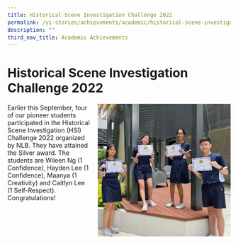 ```yaml
---
title: Historical Scene Investigation Challenge 2022
permalink: /yi-stories/achievements/academic/historical-scene-investigation-challenge-2022/
description: ""
third_nav_title: Academic Achievements
---
```

# **Historical Scene Investigation Challenge 2022**

<img src="/images/HSI.jpg" style="width:300px;height:300px;margin-left:15px;" align = "right">

Earlier this September, four of our pioneer students participated in the Historical Scene Investigation (HSI) Challenge 2022 organized by NLB. They have attained the Silver award. The students are Wileen Ng (1 Confidence), Hayden Lee (1 Confidence), Maanya (1 Creativity) and Caitlyn Lee (1 Self-Respect). Congratulations!
